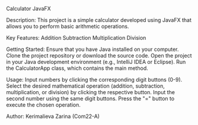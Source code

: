 Calculator JavaFX

Description:
This project is a simple calculator developed using JavaFX that allows you to perform basic arithmetic operations.


Key Features:
Addition
Subtraction
Multiplication
Division


Getting Started:
Ensure that you have Java installed on your computer.
Clone the project repository or download the source code.
Open the project in your Java development environment (e.g., IntelliJ IDEA or Eclipse).
Run the CalculatorApp class, which contains the main method.


Usage:
Input numbers by clicking the corresponding digit buttons (0-9).
Select the desired mathematical operation (addition, subtraction, multiplication, or division) by clicking the respective button.
Input the second number using the same digit buttons.
Press the "=" button to execute the chosen operation.



Author: Kerimalieva Zarina (Com22-A)